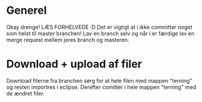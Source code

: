 # Generel
Okay drenge! LÆS FORHELVEDE :D
Det er vigtigt at i ikke committer noget som helst til master branchen!
Lav en branch selv og når i er færdige lav en merge request mellem jeres branch og masteren.

# Download + upload af filer
Download filerne fra branchen sørg for at hele filen med mappen "terning" og resten importres i eclipse.
Derefter comitter i hele mappen "terning" med de ændret filer.
